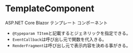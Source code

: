 # TemplateComponent
ASP.NET Core Blazor テンプレート コンポーネント

- `@typeparam TItem`と記載するとジェネリックを指定できる。
- `EventCallback`は呼び出し元で関数を代入きる。
- `RenderFragment`は呼び出し元で表示内容を決める事がきる。

